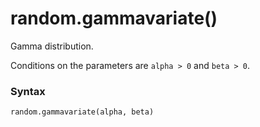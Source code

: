 # random.gammavariate()

Gamma distribution.

Conditions on the parameters are `alpha > 0` and `beta > 0`.

### Syntax

```python
random.gammavariate(alpha, beta)
```
